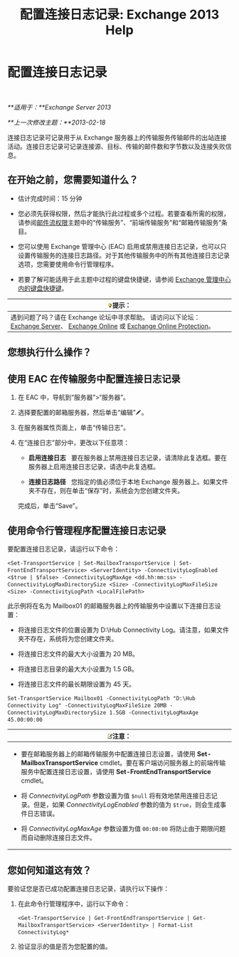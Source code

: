 ﻿---
title: '配置连接日志记录: Exchange 2013 Help'
TOCTitle: 配置连接日志记录
ms:assetid: 24e46a79-33ea-44e9-b03c-549db1c86a6f
ms:mtpsurl: https://technet.microsoft.com/zh-cn/library/Aa996827(v=EXCHG.150)
ms:contentKeyID: 50490083
ms.date: 01/11/2018
mtps_version: v=EXCHG.150
ms.translationtype: HT
---

# 配置连接日志记录

 

_**适用于：**Exchange Server 2013_

_**上一次修改主题：**2013-02-18_

连接日志记录可记录用于从 Exchange 服务器上的传输服务传输邮件的出站连接活动。连接日志记录可记录连接源、目标、传输的邮件数和字节数以及连接失败信息。

## 在开始之前，您需要知道什么？

  - 估计完成时间：15 分钟

  - 您必须先获得权限，然后才能执行此过程或多个过程。若要查看所需的权限，请参阅[邮件流权限](mail-flow-permissions-exchange-2013-help.md)主题中的“传输服务”、“前端传输服务”和“邮箱传输服务”条目。

  - 您可以使用 Exchange 管理中心 (EAC) 启用或禁用连接日志记录，也可以只设置传输服务的连接日志路径。对于其他传输服务中的所有其他连接日志记录选项，您需要使用命令行管理程序。

  - 若要了解可能适用于此主题中过程的键盘快捷键，请参阅 [Exchange 管理中心内的键盘快捷键](keyboard-shortcuts-in-the-exchange-admin-center-exchange-online-protection-help.md)。

<table>
<thead>
<tr class="header">
<th><img src="images/Bb124558.tip(EXCHG.150).gif" title="提示" alt="提示" />提示：</th>
</tr>
</thead>
<tbody>
<tr class="odd">
<td>遇到问题了吗？请在 Exchange 论坛中寻求帮助。 请访问以下论坛：<a href="https://go.microsoft.com/fwlink/p/?linkid=60612">Exchange Server</a>、 <a href="https://go.microsoft.com/fwlink/p/?linkid=267542">Exchange Online</a> 或 <a href="https://go.microsoft.com/fwlink/p/?linkid=285351">Exchange Online Protection</a>。</td>
</tr>
</tbody>
</table>


## 您想执行什么操作？

## 使用 EAC 在传输服务中配置连接日志记录

1.  在 EAC 中，导航到“服务器”\>“服务器”。

2.  选择要配置的邮箱服务器，然后单击“编辑”![编辑图标](images/Bb124582.6f53ccb2-1f13-4c02-bea0-30690e6ea71d(EXCHG.150).gif "编辑图标")。

3.  在服务器属性页面上，单击“传输日志”。

4.  在“连接日志”部分中，更改以下任意项：
    
      - **启用连接日志**   要在服务器上禁用连接日志记录，请清除此复选框。要在服务器上启用连接日志记录，请选中此复选框。
    
      - **连接日志路径**   您指定的值必须位于本地 Exchange 服务器上。如果文件夹不存在，则在单击“保存”时，系统会为您创建文件夹。
    
    完成后，单击“Save”。

## 使用命令行管理程序配置连接日志记录

要配置连接日志记录，请运行以下命令：

    <Set-TransportService | Set-MailboxTransportService | Set-FrontEndTransportService> <ServerIdentity> -ConnectivityLogEnabled <$true | $false> -ConnectivityLogMaxAge <dd.hh:mm:ss> -ConnectivityLogMaxDirectorySize <Size> -ConnectivityLogMaxFileSize <Size> -ConnectivityLogPath <LocalFilePath>

此示例将在名为 Mailbox01 的邮箱服务器上的传输服务中设置以下连接日志设置：

  -  
    将连接日志文件的位置设置为 D:\\Hub Connectivity Log。请注意，如果文件夹不存在，系统将为您创建文件夹。

  -  
    将连接日志文件的最大大小设置为 20 MB。

  -  
    将连接日志目录的最大大小设置为 1.5 GB。

  -  
    将连接日志文件的最长期限设置为 45 天。

<!-- end list -->

    Set-TransportService Mailbox01 -ConnectivityLogPath "D:\Hub Connectivity Log" -ConnectivityLogMaxFileSize 20MB -ConnectivityLogMaxDirectorySize 1.5GB -ConnectivityLogMaxAge 45.00:00:00

<table>
<colgroup>
<col style="width: 100%" />
</colgroup>
<thead>
<tr class="header">
<th><img src="images/Bb124558.note(EXCHG.150).gif" title="注意" alt="注意" />注意：</th>
</tr>
</thead>
<tbody>
<tr class="odd">
<td><ul>
<li><p>要在邮箱服务器上的邮箱传输服务中配置连接日志设置，请使用 <strong>Set-MailboxTransportService</strong> cmdlet。要在客户端访问服务器上的前端传输服务中配置连接日志设置，请使用 <strong>Set-FrontEndTransportService</strong> cmdlet。</p></li>
<li><p>将 <em>ConnectivityLogPath</em> 参数设置为值 <code>$null</code> 将有效地禁用连接日志记录。但是，如果 <em>ConnectivityLogEnabled</em> 参数的值为 <code>$true</code>，则会生成事件日志错误。</p></li>
<li><p>将 <em>ConnectivityLogMaxAge</em> 参数设置为值 <code>00:00:00</code> 将防止由于期限问题而自动删除连接日志文件。</p></li>
</ul></td>
</tr>
</tbody>
</table>


## 您如何知道这有效？

要验证您是否已成功配置连接日志记录，请执行以下操作：

1.  在此命令行管理程序中，运行以下命令：
    
        <Get-TransportService | Get-FrontEndTransportService | Get-MailboxTransportService> <ServerIdentity> | Format-List ConnectivityLog*

2.  验证显示的值是否为您配置的值。

